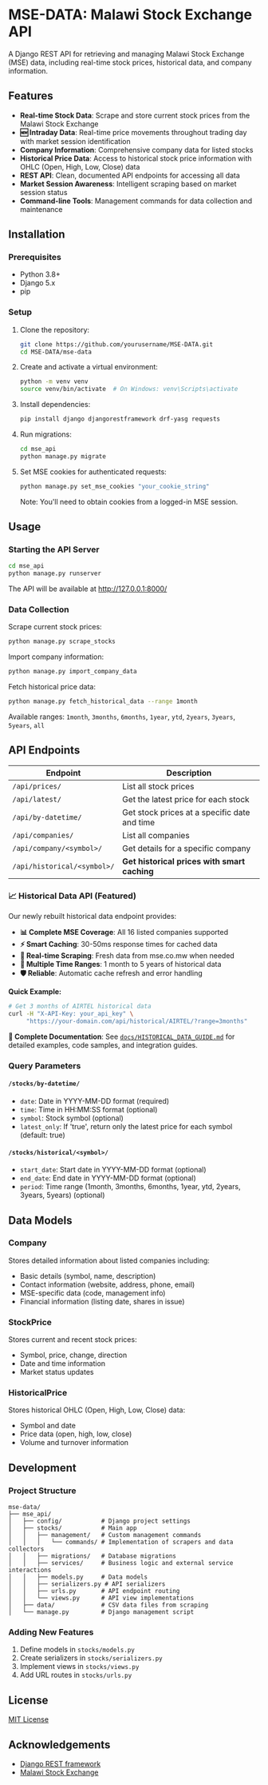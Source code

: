 # MSE-DATA: Malawi Stock Exchange API

A Django REST API for retrieving and managing Malawi Stock Exchange (MSE) data, including real-time stock prices, historical data, and company information.

## Features

- **Real-time Stock Data**: Scrape and store current stock prices from the Malawi Stock Exchange
- **🆕 Intraday Data**: Real-time price movements throughout trading day with market session identification
- **Company Information**: Comprehensive company data for listed stocks
- **Historical Price Data**: Access to historical stock price information with OHLC (Open, High, Low, Close) data
- **REST API**: Clean, documented API endpoints for accessing all data
- **Market Session Awareness**: Intelligent scraping based on market session status
- **Command-line Tools**: Management commands for data collection and maintenance

## Installation

### Prerequisites

- Python 3.8+
- Django 5.x
- pip

### Setup

1. Clone the repository:
   ```bash
   git clone https://github.com/yourusername/MSE-DATA.git
   cd MSE-DATA/mse-data
   ```

2. Create and activate a virtual environment:
   ```bash
   python -m venv venv
   source venv/bin/activate  # On Windows: venv\Scripts\activate
   ```

3. Install dependencies:
   ```bash
   pip install django djangorestframework drf-yasg requests
   ```

4. Run migrations:
   ```bash
   cd mse_api
   python manage.py migrate
   ```

5. Set MSE cookies for authenticated requests:
   ```bash
   python manage.py set_mse_cookies "your_cookie_string"
   ```
   Note: You'll need to obtain cookies from a logged-in MSE session.

## Usage

### Starting the API Server

```bash
cd mse_api
python manage.py runserver
```

The API will be available at http://127.0.0.1:8000/

### Data Collection

Scrape current stock prices:
```bash
python manage.py scrape_stocks
```

Import company information:
```bash
python manage.py import_company_data
```

Fetch historical price data:
```bash
python manage.py fetch_historical_data --range 1month
```

Available ranges: `1month`, `3months`, `6months`, `1year`, `ytd`, `2years`, `3years`, `5years`, `all`

## API Endpoints

| Endpoint | Description |
|----------|-------------|
| `/api/prices/` | List all stock prices |
| `/api/latest/` | Get the latest price for each stock |
| `/api/by-datetime/` | Get stock prices at a specific date and time |
| `/api/companies/` | List all companies |
| `/api/company/<symbol>/` | Get details for a specific company |
| `/api/historical/<symbol>/` | **Get historical prices with smart caching** |

### 📈 Historical Data API (Featured)

Our newly rebuilt historical data endpoint provides:

- **📊 Complete MSE Coverage**: All 16 listed companies supported
- **⚡ Smart Caching**: 30-50ms response times for cached data
- **🔄 Real-time Scraping**: Fresh data from mse.co.mw when needed
- **📅 Multiple Time Ranges**: 1 month to 5 years of historical data
- **🛡️ Reliable**: Automatic cache refresh and error handling

**Quick Example:**
```bash
# Get 3 months of AIRTEL historical data
curl -H "X-API-Key: your_api_key" \
     "https://your-domain.com/api/historical/AIRTEL/?range=3months"
```

**📖 Complete Documentation**: See [`docs/HISTORICAL_DATA_GUIDE.md`](docs/HISTORICAL_DATA_GUIDE.md) for detailed examples, code samples, and integration guides.

### Query Parameters

#### `/stocks/by-datetime/`
- `date`: Date in YYYY-MM-DD format (required)
- `time`: Time in HH:MM:SS format (optional)
- `symbol`: Stock symbol (optional)
- `latest_only`: If 'true', return only the latest price for each symbol (default: true)

#### `/stocks/historical/<symbol>/`
- `start_date`: Start date in YYYY-MM-DD format (optional)
- `end_date`: End date in YYYY-MM-DD format (optional)
- `period`: Time range (1month, 3months, 6months, 1year, ytd, 2years, 3years, 5years) (optional)

## Data Models

### Company
Stores detailed information about listed companies including:
- Basic details (symbol, name, description)
- Contact information (website, address, phone, email)
- MSE-specific data (code, management info)
- Financial information (listing date, shares in issue)

### StockPrice
Stores current and recent stock prices:
- Symbol, price, change, direction
- Date and time information
- Market status updates

### HistoricalPrice
Stores historical OHLC (Open, High, Low, Close) data:
- Symbol and date
- Price data (open, high, low, close)
- Volume and turnover information

## Development

### Project Structure

```
mse-data/
├── mse_api/
│   ├── config/           # Django project settings
│   ├── stocks/           # Main app
│   │   ├── management/   # Custom management commands
│   │   │   └── commands/ # Implementation of scrapers and data collectors
│   │   ├── migrations/   # Database migrations
│   │   ├── services/     # Business logic and external service interactions
│   │   ├── models.py     # Data models
│   │   ├── serializers.py # API serializers
│   │   ├── urls.py       # API endpoint routing
│   │   └── views.py      # API view implementations
│   ├── data/             # CSV data files from scraping
│   └── manage.py         # Django management script
```

### Adding New Features

1. Define models in `stocks/models.py`
2. Create serializers in `stocks/serializers.py`
3. Implement views in `stocks/views.py`
4. Add URL routes in `stocks/urls.py`

## License

[MIT License](LICENSE)

## Acknowledgements

- [Django REST framework](https://www.django-rest-framework.org/)
- [Malawi Stock Exchange](https://mse.today/)
